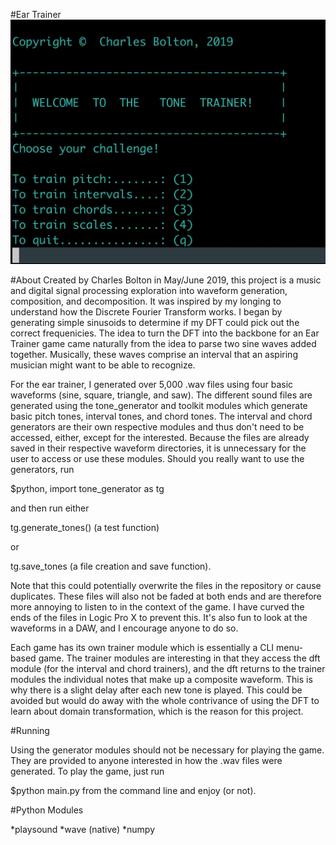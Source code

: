 #Ear Trainer
![Title Picture](/img/title.jpg)

#About
Created by Charles Bolton in May/June 2019, this project is a music and digital signal processing exploration into waveform generation, composition, and decomposition. It was inspired by my longing to understand how the Discrete Fourier Transform works. I began by generating simple sinusoids to determine if my DFT could pick out the correct frequenicies. The idea to turn the DFT into the backbone for an Ear Trainer game came naturally from the idea to parse two sine waves added together. Musically, these waves comprise an interval that an aspiring musician might want to be able to recognize.   

For the ear trainer, I generated over 5,000 .wav files using four basic waveforms (sine, square, triangle, and saw). The different sound files are generated using the tone_generator and toolkit modules which generate basic pitch tones, interval tones, and chord tones. The interval and chord generators are their own respective modules and thus don't need to be accessed, either, except for the interested. Because the files are already saved in their respective waveform directories, it is unnecessary for the user to access or use these modules. Should you really want to use the generators, run 

$python, import tone_generator as tg

and then run either 

tg.generate_tones() (a test function) 

or 

tg.save_tones (a file creation and save function). 

Note that this could potentially overwrite the files in the repository or cause duplicates. These files will also not be faded at both ends and are therefore more annoying to listen to in the context of the game. I have curved the ends of the files in Logic Pro X to prevent this. It's also fun to look at the waveforms in a DAW, and I encourage anyone to do so. 

Each game has its own trainer module which is essentially a CLI menu-based game. The trainer modules are interesting in that they access the dft module (for the interval and chord trainers), and the dft returns to the trainer modules the individual notes that make up a composite waveform. This is why there is a slight delay after each new tone is played. This could be avoided but would do away with the whole contrivance of using the DFT to learn about domain transformation, which is the reason for this project. 

#Running

Using the generator modules should not be necessary for playing the game. They are provided to anyone interested in how the .wav files were generated. To play the game, just run 

$python main.py from the command line and enjoy (or not).


#Python Modules 

*playsound 
*wave (native)
*numpy

